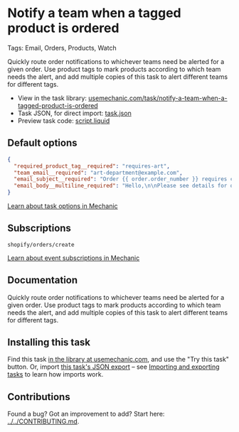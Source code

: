 # Notify a team when a tagged product is ordered

Tags: Email, Orders, Products, Watch

Quickly route order notifications to whichever teams need be alerted for a given order. Use product tags to mark products according to which team needs the alert, and add multiple copies of this task to alert different teams for different tags.

* View in the task library: [usemechanic.com/task/notify-a-team-when-a-tagged-product-is-ordered](https://usemechanic.com/task/notify-a-team-when-a-tagged-product-is-ordered)
* Task JSON, for direct import: [task.json](../../tasks/notify-a-team-when-a-tagged-product-is-ordered.json)
* Preview task code: [script.liquid](./script.liquid)

## Default options

```json
{
  "required_product_tag__required": "requires-art",
  "team_email__required": "art-department@example.com",
  "email_subject__required": "Order {{ order.order_number }} requires custom artwork",
  "email_body__multiline_required": "Hello,\n\nPlease see details for order {{ order.order_number }}:\n\nhttps://{{ shop.myshopify_domain }}/admin/orders/{{ order.id }}\n\nThanks,\n- Mechanic, for {{ shop.name }}"
}
```

[Learn about task options in Mechanic](https://docs.usemechanic.com/article/471-task-options)

## Subscriptions

```liquid
shopify/orders/create
```

[Learn about event subscriptions in Mechanic](https://docs.usemechanic.com/article/408-subscriptions)

## Documentation

Quickly route order notifications to whichever teams need be alerted for a given order. Use product tags to mark products according to which team needs the alert, and add multiple copies of this task to alert different teams for different tags.

## Installing this task

Find this task [in the library at usemechanic.com](https://usemechanic.com/task/notify-a-team-when-a-tagged-product-is-ordered), and use the "Try this task" button. Or, import [this task's JSON export](../../tasks/notify-a-team-when-a-tagged-product-is-ordered.json) – see [Importing and exporting tasks](https://docs.usemechanic.com/article/505-importing-and-exporting-tasks) to learn how imports work.

## Contributions

Found a bug? Got an improvement to add? Start here: [../../CONTRIBUTING.md](../../CONTRIBUTING.md).
